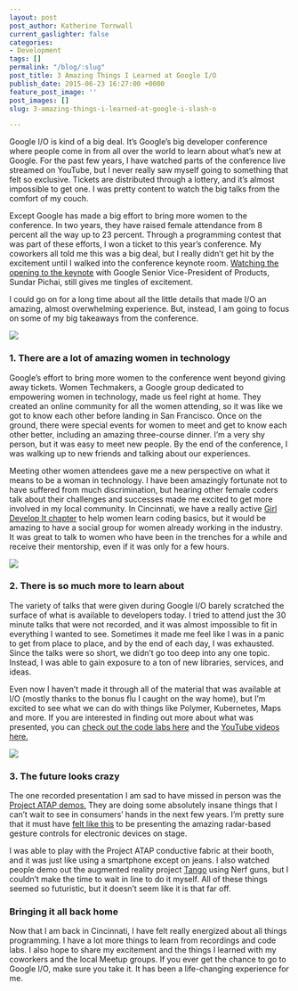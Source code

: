 ```yaml
---
layout: post
post_author: Katherine Tornwall
current_gaslighter: false
categories:
- Development
tags: []
permalink: "/blog/:slug"
post_title: 3 Amazing Things I Learned at Google I/O
publish_date: 2015-06-23 16:27:00 +0000
feature_post_image: ''
post_images: []
slug: 3-amazing-things-i-learned-at-google-i-slash-o

---
```

Google I/O is kind of a big deal. It’s Google’s big developer conference where people come in from all over the world to learn about what’s new at Google. For the past few years, I have watched parts of the conference live streamed on YouTube, but I never really saw myself going to something that felt so exclusive. Tickets are distributed through a lottery, and it’s almost impossible to get one. I was pretty content to watch the big talks from the comfort of my couch.

Except Google has made a big effort to bring more women to the conference. In two years, they have raised female attendance from 8 percent all the way up to 23 percent. Through a programming contest that was part of these efforts, I won a ticket to this year’s conference. My coworkers all told me this was a big deal, but I really didn’t get hit by the excitement until I walked into the conference keynote room. [Watching the opening to the keynote](https://www.youtube.com/watch?v=7V-fIGMDsmE) with Google Senior Vice-President of Products, Sundar Pichai, still gives me tingles of excitement.

I could go on for a long time about all the little details that made I/O an amazing, almost overwhelming experience. But, instead, I am going to focus on some of my big takeaways from the conference.

![](https://gaslight-blog.s3.amazonaws.com/3-amazing-things-i-learned-at-google-i-slash-o/openingkeynote.jpg)

### 1. There are a lot of amazing women in technology
Google’s effort to bring more women to the conference went beyond giving away tickets. Women Techmakers, a Google group dedicated to empowering women in technology, made us feel right at home. They created an online community for all the women attending, so it was like we got to know each other before landing in San Francisco. Once on the ground, there were special events for women to meet and get to know each other better, including an amazing three-course dinner. I’m a very shy person, but it was easy to meet new people. By the end of the conference, I was walking up to new friends and talking about our experiences.

Meeting other women attendees gave me a new perspective on what it means to be a woman in technology. I have been amazingly fortunate not to have suffered from much discrimination, but hearing other female coders talk about their challenges and successes made me excited to get more involved in my local community. In Cincinnati, we have a really active [Girl Develop It chapter](https://www.girldevelopit.com/chapters/cincinnati) to help women learn coding basics, but it would be amazing to have a social group for women already working in the industry. It was great to talk to women who have been in the trenches for a while and receive their mentorship, even if it was only for a few hours.

![](https://gaslight-blog.s3.amazonaws.com/3-amazing-things-i-learned-at-google-i-slash-o/session.jpg)

### 2. There is so much more to learn about
The variety of talks that were given during Google I/O barely scratched the surface of what is available to developers today. I tried to attend just the 30 minute talks that were not recorded, and it was almost impossible to fit in everything I wanted to see. Sometimes it made me feel like I was in a panic to get from place to place, and by the end of each day, I was exhausted. Since the talks were so short, we didn’t go too deep into any one topic. Instead, I was able to gain exposure to a ton of new libraries, services, and ideas.

Even now I haven’t made it through all of the material that was available at I/O (mostly thanks to the bonus flu I caught on the way home), but I’m excited to see what we can do with things like Polymer, Kubernetes, Maps and more. If you are interested in finding out more about what was presented, you can [check out the code labs here](https://io2015codelabs.appspot.com/) and the [YouTube videos here.](https://www.youtube.com/playlist?list=PLOU2XLYxmsIKLNUPiFCWVtcO7mZRZ9MmS) 

![](https://gaslight-blog.s3.amazonaws.com/3-amazing-things-i-learned-at-google-i-slash-o/touchfabric.jpg)

### 3. The future looks crazy
The one recorded presentation I am sad to have missed in person was the [Project ATAP demos.](https://youtu.be/mpbWQbkl8_g) They are doing some absolutely insane things that I can’t wait to see in consumers’ hands in the next few years. I’m pretty sure that it must have [felt like this](http://www.reactiongifs.com/wp-content/uploads/2013/06/supa-hot-fire.gif) to be presenting the amazing radar-based gesture controls for electronic devices on stage. 

I was able to play with the Project ATAP conductive fabric at their booth, and it was just like using a smartphone except on jeans. I also watched people demo out the augmented reality project [Tango](https://www.google.com/atap/project-tango/) using Nerf guns, but I couldn’t make the time to wait in line to do it myself. All of these things seemed so futuristic, but it doesn’t seem like it is that far off.

### Bringing it all back home
Now that I am back in Cincinnati, I have felt really energized about all things programming.  I have a lot more things to learn from recordings and code labs. I also hope to share my excitement and the things I learned with my coworkers and the local Meetup groups. If you ever get the chance to go to Google I/O, make sure you take it. It has been a life-changing experience for me.
